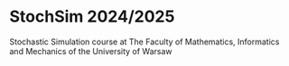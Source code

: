 # StochSim 2024/2025
Stochastic Simulation course at The Faculty of Mathematics, Informatics and Mechanics of the University of Warsaw
